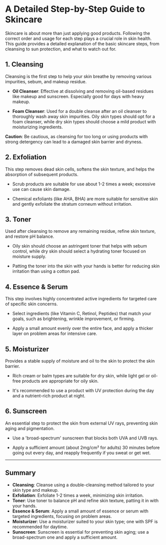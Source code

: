 # A Detailed Step-by-Step Guide to Skincare

Skincare is about more than just applying good products. Following the correct order and usage for each step plays a crucial role in skin health. This guide provides a detailed explanation of the basic skincare steps, from cleansing to sun protection, and what to watch out for.

## 1. Cleansing
Cleansing is the first step to help your skin breathe by removing various impurities, sebum, and makeup residue.

- **Oil Cleanser**: Effective at dissolving and removing oil-based residues like makeup and sunscreen. Especially good for days with heavy makeup.

- **Foam Cleanser**: Used for a double cleanse after an oil cleanser to thoroughly wash away skin impurities. Oily skin types should opt for a foam cleanser, while dry skin types should choose a mild product with moisturizing ingredients.

**Caution**: Be cautious, as cleansing for too long or using products with strong detergency can lead to a damaged skin barrier and dryness.

## 2. Exfoliation
This step removes dead skin cells, softens the skin texture, and helps the absorption of subsequent products.

- Scrub products are suitable for use about 1-2 times a week; excessive use can cause skin damage.

- Chemical exfoliants (like AHA, BHA) are more suitable for sensitive skin and gently exfoliate the stratum corneum without irritation.

## 3. Toner
Used after cleansing to remove any remaining residue, refine skin texture, and restore pH balance.

- Oily skin should choose an astringent toner that helps with sebum control, while dry skin should select a hydrating toner focused on moisture supply.

- Patting the toner into the skin with your hands is better for reducing skin irritation than using a cotton pad.

## 4. Essence & Serum
This step involves highly concentrated active ingredients for targeted care of specific skin concerns.

- Select ingredients (like Vitamin C, Retinol, Peptides) that match your goals, such as brightening, wrinkle improvement, or firming.

- Apply a small amount evenly over the entire face, and apply a thicker layer on problem areas for intensive care.

## 5. Moisturizer
Provides a stable supply of moisture and oil to the skin to protect the skin barrier.

- Rich cream or balm types are suitable for dry skin, while light gel or oil-free products are appropriate for oily skin.

- It's recommended to use a product with UV protection during the day and a nutrient-rich product at night.

## 6. Sunscreen
An essential step to protect the skin from external UV rays, preventing skin aging and pigmentation.

- Use a 'broad-spectrum' sunscreen that blocks both UVA and UVB rays.

- Apply a sufficient amount (about 2mg/cm² for adults) 30 minutes before going out every day, and reapply frequently if you sweat or get wet.

---

## Summary
- **Cleansing**: Cleanse using a double-cleansing method tailored to your skin type and makeup.
- **Exfoliation**: Exfoliate 1-2 times a week, minimizing skin irritation.
- **Toner**: Use toner to balance pH and refine skin texture, patting it in with your hands.
- **Essence & Serum**: Apply a small amount of essence or serum with targeted ingredients, focusing on problem areas.
- **Moisturizer**: Use a moisturizer suited to your skin type; one with SPF is recommended for daytime.
- **Sunscreen**: Sunscreen is essential for preventing skin aging; use a broad-spectrum one and apply a sufficient amount.
